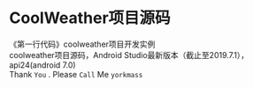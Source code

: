 CoolWeather项目源码
========
《第一行代码》coolweather项目开发实例<br/>
coolweather项目源码，Android Studio最新版本（截止至2019.7.1），api24(android 7.0)<br/>
Thank `You` . Please `Call` Me `yorkmass`



